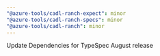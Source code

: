 ```yaml
---
"@azure-tools/cadl-ranch-expect": minor
"@azure-tools/cadl-ranch-specs": minor
"@azure-tools/cadl-ranch": minor
---
```


Update Dependencies for TypeSpec August release
